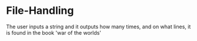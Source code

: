 # File-Handling
The user inputs a string and it outputs how many times, and on what lines, it is found in the book 'war of the worlds' 
